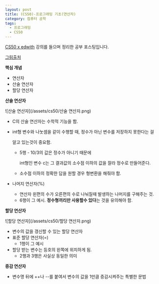 ```yaml
---
layout: post
title: (CS50)-프로그래밍 기초(연산자)
category: 컴퓨터 공학
tags:
  - 프로그래밍
  - CS50
---
```




[CS50 x edwith](https://www.edwith.org/cs50/) 강의를 들으며 정리한 공부 포스팅입니다.

[그림출처](https://www.edwith.org/cs50/lecture/22827/)



**핵심 개념**

- 연산자
- 산술 연산자
- 할당 연산자



**산술 연산자**

![산술 연산자](/assets/cs50/산술 연산자.png)

- C의 산술 연산자는 수학적 기능을 함.

- int형 변수와 나눗셈을 같이 수행할 때, 정수가 아닌 변수를 저장하지 못한다는 걸

  알고 있는것이 중요함.
  - 5행 - 10/3의 값은 정수가 아니기 때문에

    int형인 변수 c는 그 결과값의 소수점 이하의 값을 잘라 정수로 만들어준다.

  - 소수점 이하의 정확한 답을 원할 경우 형변환을 해줘야 함.

- 나머지 연산자(%)

  - 연산자 왼편의 수가 오른편의 수로 나눠질때 발생하는 나머지를 구해주는 것.
  - 6행이 그 예시. **정수형끼리만 사용할수 있다**는 것을 유의해야 함.



**할당 연산자**

![할당 연산자](/assets/cs50/할당 연산자.png)

- 변수의 값을 갱신할 수 있는 할당 연산자
- 표준 할당 연산자(=)
  - 1행이 그 예시
- 할당 받는 변수는 등호의 왼쪽에 위치하게 됨.
  - 2행과 3행은 사실상 동일한 의미

**증감 연산자**

- 변수명 뒤에 ++나 --를 붙여서 변수의 값을 1만큼 증감시켜주는 특별한 문법